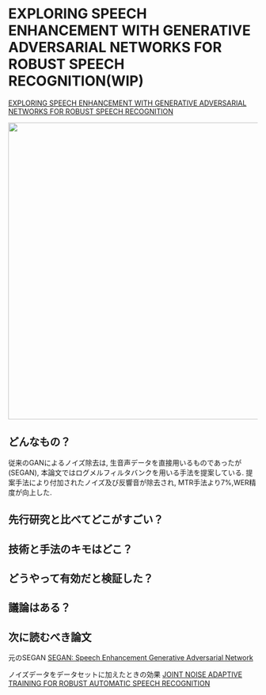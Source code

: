 # EXPLORING SPEECH ENHANCEMENT WITH GENERATIVE ADVERSARIAL NETWORKS FOR ROBUST SPEECH RECOGNITION(WIP)
[EXPLORING SPEECH ENHANCEMENT WITH GENERATIVE ADVERSARIAL NETWORKS FOR ROBUST SPEECH RECOGNITION](https://arxiv.org/pdf/1711.05747.pdf)

 <div align="center"><img src = "https://user-images.githubusercontent.com/37444351/45405959-b8209b00-b69f-11e8-9c09-68f4edce1bf8.png" width=600></div>

## どんなもの？
従来のGANによるノイズ除去は, 生音声データを直接用いるものであったが(SEGAN), 本論文ではログメルフィルタバンクを用いる手法を提案している. 提案手法により付加されたノイズ及び反響音が除去され, MTR手法より7%,WER精度が向上した.

## 先行研究と比べてどこがすごい？


## 技術と手法のキモはどこ？


## どうやって有効だと検証した？


## 議論はある？


## 次に読むべき論文
元のSEGAN
[SEGAN: Speech Enhancement Generative Adversarial Network](https://arxiv.org/abs/1703.09452)

ノイズデータをデータセットに加えたときの効果
[JOINT NOISE ADAPTIVE TRAINING FOR ROBUST AUTOMATIC SPEECH RECOGNITION](https://ieeexplore.ieee.org/stamp/stamp.jsp?arnumber=6854051)

